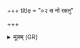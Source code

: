 +++
title = "०२ स नो रक्षतु"

+++
<details><summary>मूलम् (GR)</summary>

स नो रक्षतु जङ्गिडो  
धनपालो धनेव ।  
देवा यं चक्रुर् ब्राह्मणाः  
परिपाणम् अरातिहम् ॥
</details>